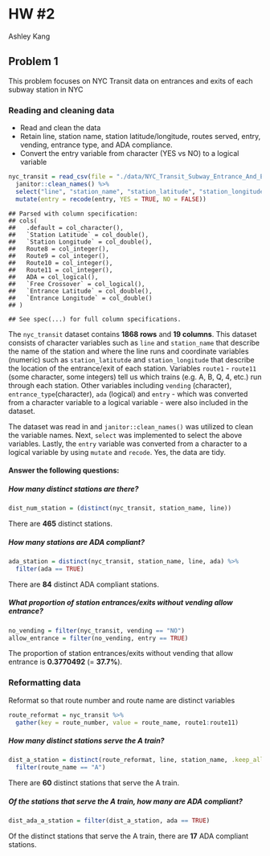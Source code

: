 HW \#2
================
Ashley Kang

Problem 1
---------

This problem focuses on NYC Transit data on entrances and exits of each subway station in NYC

### Reading and cleaning data

-   Read and clean the data
-   Retain line, station name, station latitude/longitude, routes served, entry, vending, entrance type, and ADA compliance.
-   Convert the entry variable from character (YES vs NO) to a logical variable

``` r
nyc_transit = read_csv(file = "./data/NYC_Transit_Subway_Entrance_And_Exit_Data.csv") %>%
  janitor::clean_names() %>%
  select("line", "station_name", "station_latitude", "station_longitude", "route1":"route11", "entry", "vending", "entrance_type", "ada") %>% 
  mutate(entry = recode(entry, YES = TRUE, NO = FALSE))
```

    ## Parsed with column specification:
    ## cols(
    ##   .default = col_character(),
    ##   `Station Latitude` = col_double(),
    ##   `Station Longitude` = col_double(),
    ##   Route8 = col_integer(),
    ##   Route9 = col_integer(),
    ##   Route10 = col_integer(),
    ##   Route11 = col_integer(),
    ##   ADA = col_logical(),
    ##   `Free Crossover` = col_logical(),
    ##   `Entrance Latitude` = col_double(),
    ##   `Entrance Longitude` = col_double()
    ## )

    ## See spec(...) for full column specifications.

The `nyc_transit` dataset contains **1868 rows** and **19 columns**. This dataset consists of character variables such as `line` and `station_name` that describe the name of the station and where the line runs and coordinate variables (numeric) such as `station_latitutde` and `station_longitude` that describe the location of the entrance/exit of each station. Variables `route1` - `route11` (some character, some integers) tell us which trains (e.g. A, B, Q, 4, etc.) run through each station. Other variables including `vending` (character), `entrance_type`(character), `ada` (logical) and `entry` - which was converted from a character variable to a logical variable - were also included in the dataset.

The dataset was read in and `janitor::clean_names()` was utilized to clean the variable names. Next, `select` was implemented to select the above variables. Lastly, the `entry` variable was converted from a character to a logical variable by using `mutate` and `recode`. Yes, the data are tidy.

#### Answer the following questions:

##### How many distinct stations are there?

``` r
dist_num_station = (distinct(nyc_transit, station_name, line))
```

There are **465** distinct stations.

##### How many stations are ADA compliant?

``` r
ada_station = distinct(nyc_transit, station_name, line, ada) %>%
  filter(ada == TRUE)
```

There are **84** distinct ADA compliant stations.

##### What proportion of station entrances/exits without vending allow entrance?

``` r
no_vending = filter(nyc_transit, vending == "NO")
allow_entrance = filter(no_vending, entry == TRUE)
```

The proportion of station entrances/exits without vending that allow entrance is **0.3770492** (= **37.7%**).

### Reformatting data

Reformat so that route number and route name are distinct variables

``` r
route_reformat = nyc_transit %>%
  gather(key = route_number, value = route_name, route1:route11)
```

##### How many distinct stations serve the A train?

``` r
dist_a_station = distinct(route_reformat, line, station_name, .keep_all = TRUE) %>%
  filter(route_name == "A")
```

There are **60** distinct stations that serve the A train.

##### Of the stations that serve the A train, how many are ADA compliant?

``` r
dist_ada_a_station = filter(dist_a_station, ada == TRUE)
```

Of the distinct stations that serve the A train, there are **17** ADA compliant stations.
